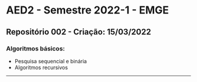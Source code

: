# AED2 - Semestre 2022-1 - EMGE
## Repositório 002 - Criação: 15/03/2022
### Algoritmos básicos: 
- Pesquisa sequencial e binária
- Algoritmos recursivos

---

